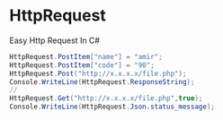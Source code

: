 # HttpRequest
Easy Http Request In C#

```c#
HttpRequest.PostItem["name"] = "amir";
HttpRequest.PostItem["code"] = "90";
HttpRequest.Post("http://x.x.x.x/file.php");
Console.WriteLine(HttpRequest.ResponseString);
//
HttpRequest.Get("http://x.x.x.x/file.php",true);
Console.WriteLine(HttpRequest.Json.status_message);
```
